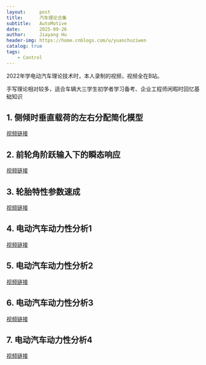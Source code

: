 ```yaml
---
layout:     post
title:      汽车理论合集
subtitle:   AutoMotive
date:       2025-09-26
author:     Jiayang Hu
header-img: https://home.cnblogs.com/u/yuanchuziwen
catalog: true
tags:
    - Control
---
```


2022年学电动汽车理论技术时，本人录制的视频，视频全在B站。

手写理论相对较多，适合车辆大三学生初学者学习备考、企业工程师闲暇时回忆基础知识

## 1. 侧倾时垂直载荷的左右分配简化模型

[视频链接](https://www.bilibili.com/video/BV1FS4y1e7Za/?spm_id_from=333.1387.collection.video_card.click&vd_source=eb34c2176c5162094c59ca1069e0b075)


## 2. 前轮角阶跃输入下的瞬态响应

[视频链接](https://www.bilibili.com/video/BV1FS4y1e7Za/?spm_id_from=333.1387.collection.video_card.click&vd_source=eb34c2176c5162094c59ca1069e0b075)


## 3. 轮胎特性参数速成

[视频链接](https://www.bilibili.com/video/BV1FS4y1e7Za/?spm_id_from=333.1387.collection.video_card.click&vd_source=eb34c2176c5162094c59ca1069e0b075)

## 4. 电动汽车动力性分析1

[视频链接](https://www.bilibili.com/video/BV1va411b7ry/?spm_id_from=333.1387.collection.video_card.click&vd_source=eb34c2176c5162094c59ca1069e0b075)

## 5. 电动汽车动力性分析2

[视频链接](https://www.bilibili.com/video/BV1fT4y1m7oE/?spm_id_from=333.1387.collection.video_card.click&vd_source=eb34c2176c5162094c59ca1069e0b075)

## 6. 电动汽车动力性分析3

[视频链接](https://www.bilibili.com/video/BV1tu411B7DA/?spm_id_from=333.1387.collection.video_card.click)

## 7. 电动汽车动力性分析4

[视频链接](https://www.bilibili.com/video/BV1iU4y1o7kV?spm_id_from=333.788.recommend_more_video.0&vd_source=eb34c2176c5162094c59ca1069e0b075)
